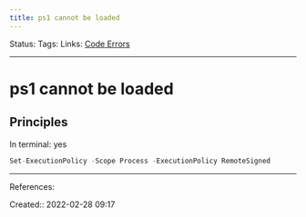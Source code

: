```yaml
---
title: ps1 cannot be loaded
---
```

Status: 
Tags: 
Links: [Code Errors](None)
___

# ps1 cannot be loaded
## Principles
In terminal: yes
```csharp
Set-ExecutionPolicy -Scope Process -ExecutionPolicy RemoteSigned
```
___
References:

Created:: 2022-02-28 09:17
